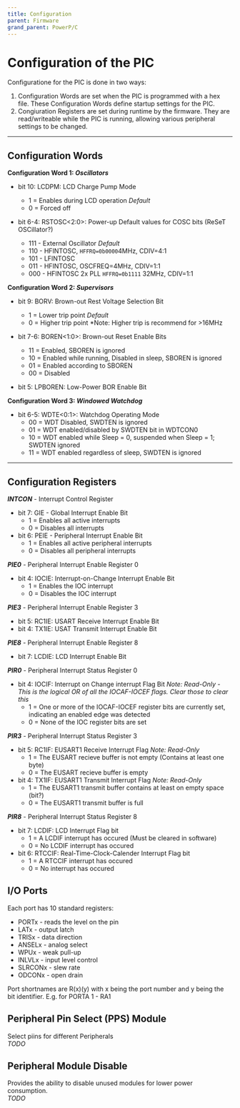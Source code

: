 ```yaml
---
title: Configuration
parent: Firmware
grand_parent: PowerP/C
---
```


# Configuration of the PIC
Configuratione for the PIC is done in two ways:
1. Configuration Words are set when the PIC is programmed with a hex file. These Configuration Words define startup settings for the PIC.
2. Congiuration Registers are set during runtime by the firmware. They are read/writeable while the PIC is running, allowing various peripheral settings to be changed.

***

## Configuration Words

**Configuration Word 1: *Oscillators***

* bit 10: LCDPM: LCD Charge Pump Mode
    - 1 = Enables during LCD operation *Default*
    - 0 = Forced off 

* bit 6-4: RSTOSC<2:0>: Power-up Default values for COSC bits (ReSeT OSCillator?)
    - 111 - External Oscillator *Default*
    - 110 - HFINTOSC, `HFFRQ=0b0000`4MHz, CDIV=4:1
    - 101 - LFINTOSC
    - 011 - HFINTOSC, OSCFREQ=4MHz, CDIV=1:1
    - 000 - HFINTOSC 2x PLL `HFFRQ=0b1111` 32MHz, CDIV=1:1

**Configuration Word 2: *Supervisors***

* bit 9: BORV: Brown-out Rest Voltage Selection Bit
    - 1 = Lower trip point *Default*
    - 0 = Higher trip point *Note: Higher trip is recommend for  >16MHz

* bit 7-6: BOREN<1:0>: Brown-out Reset Enable Bits
    - 11 = Enabled, SBOREN is ignored
    - 10 = Enabled while running, Disabled in sleep, SBOREN is ignored
    - 01 = Enabled according to SBOREN
    - 00 = Disabled

* bit 5: LPBOREN: Low-Power BOR Enable Bit

**Configuration Word 3: *Windowed Watchdog***

* bit 6-5: WDTE<0:1>: Watchdog Operating Mode
    - 00 = WDT Disabled, SWDTEN is ignored
    - 01 = WDT enabled/disabled by SWDTEN bit in WDTCON0
    - 10 = WDT enabled while Sleep = 0, suspended when Sleep = 1; SWDTEN ignored
    - 11 = WDT enabled regardless of sleep, SWDTEN is ignored

***

## Configuration Registers

***INTCON*** - Interrupt Control Register
* bit 7: GIE - Global Interrupt Enable Bit
  - 1 = Enables all active interrupts
  - 0 = Disables all interrupts
* bit 6: PEIE - Peripheral Interrupt Enable Bit
  - 1 = Enables all active peripheral interrupts
  - 0 = Disables all peripheral interrupts

***PIE0*** - Peripheral Interrupt Enable Register 0
* bit 4: IOCIE: Interrupt-on-Change Interrupt Enable Bit
  - 1 = Enables the IOC  interrupt
  - 0 = Disables the IOC interrupt

***PIE3*** - Peripheral Interrupt Enable Register 3
* bit 5: RC1IE: USART Receive Interrupt Enable Bit
* bit 4: TX1IE: USAT Transmit Interrupt Enable Bit

***PIE8*** - Peripheral Interrupt Enable Register 8
* bit 7: LCDIE: LCD Interrupt Enable Bit

***PIR0*** - Peripheral Interrupt Status Register 0
* bit 4: IOCIF: Interrupt on Change interrupt Flag Bit *Note: Read-Only - This is the logical OR of all the IOCAF-IOCEF flags. Clear those to clear this*
  - 1 = One or more of the IOCAF-IOCEF register bits are currently set, indicating an enabled edge was detected
  - 0 = None of the IOC register bits are set

***PIR3*** - Peripheral Interrupt Status Register 3
* bit 5: RC1IF: EUSART1 Receive Interrupt Flag *Note: Read-Only*
  - 1 = The EUSART recieve buffer is not empty (Contains at least one byte)
  - 0 = The EUSART recieve buffer is empty
* bit 4: TX1IF: EUSART1 Transmit Interrupt Flag *Note: Read-Only*
  - 1 = The EUSART1 transmit buffer contains at least on empty space (bit?)
  - 0 = The EUSART1 transmit buffer is full

***PIR8*** - Peripheral Interrupt Status Register 8
* bit 7: LCDIF: LCD Interrupt Flag bit
  - 1 = A LCDIF interrupt has occured (Must be cleared in software)
  - 0 = No LCDIF interrupt has occured
* bit 6: RTCCIF: Real-Time-Clock-Calender Interrupt Flag bit
  - 1 = A RTCCIF interrupt has occured
  - 0 = No interrupt has occured

## I/O Ports
Each port has 10 standard registers:
- PORTx - reads the level on the pin
- LATx - output latch
- TRISx - data direction
- ANSELx - analog select
- WPUx - weak pull-up
- INLVLx - input level control
- SLRCONx - slew rate
- ODCONx - open drain

Port shortnames are R(x)(y) with x being the port number and y being the bit identifier. E.g. for PORTA 1 - RA1

## Peripheral Pin Select (PPS) Module
Select piins for different Peripherals\
*TODO*

## Peripheral Module Disable
Provides the ability to disable unused modules for lower power consumption.\
*TODO*